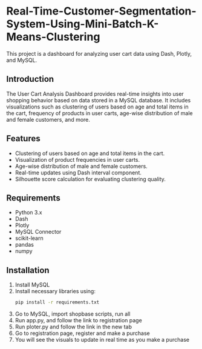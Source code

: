 # Real-Time-Customer-Segmentation-System-Using-Mini-Batch-K-Means-Clustering

This project is a dashboard for analyzing user cart data using Dash, Plotly, and MySQL.

## Introduction

The User Cart Analysis Dashboard provides real-time insights into user shopping behavior based on data stored in a MySQL database. It includes visualizations such as clustering of users based on age and total items in the cart, frequency of products in user carts, age-wise distribution of male and female customers, and more.

## Features

- Clustering of users based on age and total items in the cart.
- Visualization of product frequencies in user carts.
- Age-wise distribution of male and female customers.
- Real-time updates using Dash interval component.
- Silhouette score calculation for evaluating clustering quality.

## Requirements

- Python 3.x
- Dash
- Plotly
- MySQL Connector
- scikit-learn
- pandas
- numpy

## Installation

1. Install MySQL
2. Install necessary libraries using:
   ```bash
   pip install -r requirements.txt
3. Go to MySQL, import shopbase scripts, run all
4. Run app.py, and follow the link to registration page
5. Run ploter.py and follow the link in the new tab
6. Go to registration page, register and make a purchase
7. You will see the visuals to update in real time as you make a purchase

